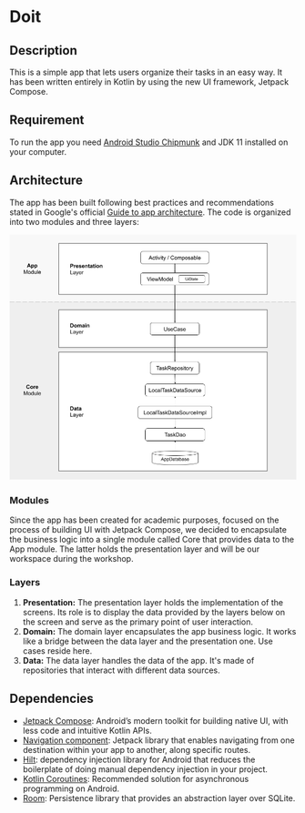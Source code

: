 # Doit

## Description

This is a simple app that lets users organize their tasks in an easy way. It has been written
entirely in Kotlin by using the new UI framework, Jetpack Compose.

## Requirement

To run the app you need [Android Studio Chipmunk](https://developer.android.com/studio) and JDK 11
installed on your computer.

## Architecture

The app has been built following best practices and recommendations stated in Google's
official [Guide to app architecture](https://developer.android.com/topic/architecture). The code is
organized into two modules and three layers:

![Architecture diagram](readme/images/architecture-diagram.png)

### Modules

Since the app has been created for academic purposes, focused on the process of building UI with
Jetpack Compose, we decided to encapsulate the business logic into a single module called Core that
provides data to the App module. The latter holds the presentation layer and will be our workspace
during the workshop.

### Layers

1. **Presentation:** The presentation layer holds the implementation of the screens. Its role is to
   display the data provided by the layers below on the screen and serve as the primary point of
   user interaction.
2. **Domain:** The domain layer encapsulates the app business logic. It works like a bridge between
   the data layer and the presentation one. Use cases reside here.
3. **Data:** The data layer handles the data of the app. It's made of repositories that interact
   with different data sources.

## Dependencies

- [Jetpack Compose](https://developer.android.com/jetpack/compose): Android’s modern toolkit for
  building native UI, with less code and intuitive Kotlin APIs.
- [Navigation component](https://developer.android.com/jetpack/compose/navigation): Jetpack library
  that enables navigating from one destination within your app to another, along specific routes.
- [Hilt](https://d.android.com/hilt): dependency injection library for Android that reduces the
  boilerplate of doing manual dependency injection in your project.
- [Kotlin Coroutines](https://developer.android.com/kotlin/coroutines?gclid=Cj0KCQjwrJOMBhCZARIsAGEd4VHHTIZn0IQaxOlwjCXPBpoyuWflxN5mVvGkt9XsoGj8gJU4VnEnJdQaAoYwEALw_wcB&gclsrc=aw.ds):
  Recommended solution for asynchronous programming on Android.
- [Room](https://developer.android.com/jetpack/androidx/releases/room): Persistence library that
  provides an abstraction layer over SQLite.
